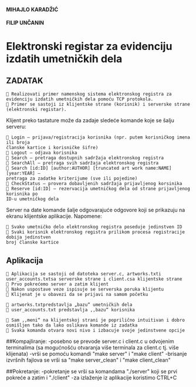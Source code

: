 
#### MIHAJLO KARADŽIĆ

#### FILIP UNČANIN

# Elektronski registar za evidenciju izdatih umetničkih dela


## ZADATAK

```
 Realizovati primer namenskog sistema elektronskog registra za
evidenciju izdatih umetničkih dela pomoću TCP protokola.
 Primer se sastoji iz klijentske strane (korisnik) i serverske strane
(elektronski registar).
```

Klijent preko tastature može da zadaje sledeće komande koje se šalju
serveru:

```
 Login – prijava/registracija korisnika (npr. putem korisničkog imena ili broja
članske kartice i korisničke šifre)
 Logout – odjava korisnika
 Search – pretraga dostupnih sadržaja elektronskog registra
 SearchAll – pretraga svih sadržaja elektronskog registra
 Search [id:ID] [author:AUTHOR] [truncated art work name:NAME] [year:YEAR] –
pretraga za zadatke kriterijume (sve ili pojedine)
 CheckStatus – provera dobavljenih sadržaja prijavljenog korsinika
 Reserve [id:ID] – rezervacija umetničkog dela od strane prijavljenog korisnika po
ID-u umetničkog dela
```

Server na date komande šalje odgovarajuće odgovore koji se prikazuju na
ekranu klijentske aplikacije.
Napomene:

```
 Svako umetničko delo elektronskog registra poseduje jedinstven ID
 Svaki korisnik elektronskog registra prilikom procesa registracije dobija jedinstven
broj članske kartice
```

## Aplikacija

```
 Aplikacija se sastoji od datoteka server.c, artworks.txti
user_accounts.txtsa serverske strane i client.csa klijentske strane
 Prvo pokrećemo server a zatim klijent
 Nakon uspostave veze ispisuje se serverska poruka klijentu
 Klijenat je u obavezi da se prijavi na samom početku
```

```
 artworks.txtpredstavlja „bazu“ umetničkih dela
 user_accounts.txt predstavlja ,,bazu“ korisnika
```

```
 Sam ,,meni“ na klijentskoj strani je poprilično intuitivan i dobro
osmišljen tako da lako oslikava komande iz zadatka
 Svaka komanda otvara novi nivo i izbacuje svoje jedinstvene opcije
```


##Kompajliranje:
	-posebno se prevode server.c i client.c u odvojenim terminalima (sa mogućnošću otvaranja više terminala za client.c tj. više klijenata)
	-vrši se pomoću komandi "make server" i "make client"
	-brisanje izvršnih fajlova se vrši sa "make server_clean" i "make client_clean"

##Pokretanje:
	-pokretanje se vrši sa komandama "./server" koji se prvi pokreće a zatim i "./client"
	-za izlaženje iz aplikacije koristimo CTRL+C
